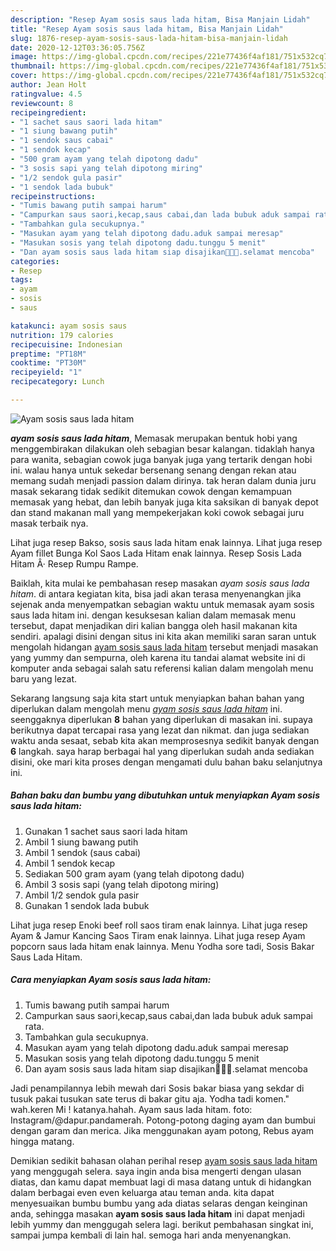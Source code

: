 ```yaml
---
description: "Resep Ayam sosis saus lada hitam, Bisa Manjain Lidah"
title: "Resep Ayam sosis saus lada hitam, Bisa Manjain Lidah"
slug: 1876-resep-ayam-sosis-saus-lada-hitam-bisa-manjain-lidah
date: 2020-12-12T03:36:05.756Z
image: https://img-global.cpcdn.com/recipes/221e77436f4af181/751x532cq70/ayam-sosis-saus-lada-hitam-foto-resep-utama.jpg
thumbnail: https://img-global.cpcdn.com/recipes/221e77436f4af181/751x532cq70/ayam-sosis-saus-lada-hitam-foto-resep-utama.jpg
cover: https://img-global.cpcdn.com/recipes/221e77436f4af181/751x532cq70/ayam-sosis-saus-lada-hitam-foto-resep-utama.jpg
author: Jean Holt
ratingvalue: 4.5
reviewcount: 8
recipeingredient:
- "1 sachet saus saori lada hitam"
- "1 siung bawang putih"
- "1 sendok saus cabai"
- "1 sendok kecap"
- "500 gram ayam yang telah dipotong dadu"
- "3 sosis sapi yang telah dipotong miring"
- "1/2 sendok gula pasir"
- "1 sendok lada bubuk"
recipeinstructions:
- "Tumis bawang putih sampai harum"
- "Campurkan saus saori,kecap,saus cabai,dan lada bubuk aduk sampai rata."
- "Tambahkan gula secukupnya."
- "Masukan ayam yang telah dipotong dadu.aduk sampai meresap"
- "Masukan sosis yang telah dipotong dadu.tunggu 5 menit"
- "Dan ayam sosis saus lada hitam siap disajikan👩🏻‍🍳.selamat mencoba"
categories:
- Resep
tags:
- ayam
- sosis
- saus

katakunci: ayam sosis saus 
nutrition: 179 calories
recipecuisine: Indonesian
preptime: "PT18M"
cooktime: "PT30M"
recipeyield: "1"
recipecategory: Lunch

---
```



![Ayam sosis saus lada hitam](https://img-global.cpcdn.com/recipes/221e77436f4af181/751x532cq70/ayam-sosis-saus-lada-hitam-foto-resep-utama.jpg)

<b><i>ayam sosis saus lada hitam</i></b>, Memasak merupakan bentuk hobi yang menggembirakan dilakukan oleh sebagian besar kalangan. tidaklah hanya para wanita, sebagian cowok juga banyak juga yang tertarik dengan hobi ini. walau hanya untuk sekedar bersenang senang dengan rekan atau memang sudah menjadi passion dalam dirinya. tak heran dalam dunia juru masak sekarang tidak sedikit ditemukan cowok dengan kemampuan memasak yang hebat, dan lebih banyak juga kita saksikan di banyak depot dan stand makanan mall yang mempekerjakan koki cowok sebagai juru masak terbaik nya.

Lihat juga resep Bakso, sosis saus lada hitam enak lainnya. Lihat juga resep Ayam fillet Bunga Kol Saos Lada Hitam enak lainnya. Resep Sosis Lada Hitam Â· Resep Rumpu Rampe.

Baiklah, kita mulai ke pembahasan resep masakan <i>ayam sosis saus lada hitam</i>. di antara kegiatan kita, bisa jadi akan terasa menyenangkan jika sejenak anda menyempatkan sebagian waktu untuk memasak ayam sosis saus lada hitam ini. dengan kesuksesan kalian dalam memasak menu tersebut, dapat menjadikan diri kalian bangga oleh hasil makanan kita sendiri. apalagi disini dengan situs ini kita akan memiliki saran saran untuk mengolah hidangan <u>ayam sosis saus lada hitam</u> tersebut menjadi masakan yang yummy dan sempurna, oleh karena itu tandai alamat website ini di komputer anda sebagai salah satu referensi kalian dalam mengolah menu baru yang lezat.


Sekarang langsung saja kita start untuk menyiapkan bahan bahan yang diperlukan dalam mengolah menu <u><i>ayam sosis saus lada hitam</i></u> ini. seenggaknya diperlukan <b>8</b> bahan yang diperlukan di masakan ini. supaya berikutnya dapat tercapai rasa yang lezat dan nikmat. dan juga sediakan waktu anda sesaat, sebab kita akan memprosesnya sedikit banyak dengan <b>6</b> langkah. saya harap berbagai hal yang diperlukan sudah anda sediakan disini, oke mari kita proses dengan mengamati dulu bahan baku selanjutnya ini.

<!--inarticleads1-->

##### Bahan baku dan bumbu yang dibutuhkan untuk menyiapkan Ayam sosis saus lada hitam:

1. Gunakan 1 sachet saus saori lada hitam
1. Ambil 1 siung bawang putih
1. Ambil 1 sendok (saus cabai)
1. Ambil 1 sendok kecap
1. Sediakan 500 gram ayam (yang telah dipotong dadu)
1. Ambil 3 sosis sapi (yang telah dipotong miring)
1. Ambil 1/2 sendok gula pasir
1. Gunakan 1 sendok lada bubuk


Lihat juga resep Enoki beef roll saos tiram enak lainnya. Lihat juga resep Ayam &amp; Jamur Kancing Saos Tiram enak lainnya. Lihat juga resep Ayam popcorn saus lada hitam enak lainnya. Menu Yodha sore tadi, Sosis Bakar Saus Lada Hitam. 

<!--inarticleads2-->

##### Cara menyiapkan Ayam sosis saus lada hitam:

1. Tumis bawang putih sampai harum
1. Campurkan saus saori,kecap,saus cabai,dan lada bubuk aduk sampai rata.
1. Tambahkan gula secukupnya.
1. Masukan ayam yang telah dipotong dadu.aduk sampai meresap
1. Masukan sosis yang telah dipotong dadu.tunggu 5 menit
1. Dan ayam sosis saus lada hitam siap disajikan👩🏻‍🍳.selamat mencoba


Jadi penampilannya lebih mewah dari Sosis bakar biasa yang sekdar di tusuk pakai tusukan sate terus di bakar gitu aja. Yodha tadi komen.&#34; wah.keren Mi ! katanya.hahah. Ayam saus lada hitam. foto: Instagram/@dapur.pandamerah. Potong-potong daging ayam dan bumbui dengan garam dan merica. Jika menggunakan ayam potong, Rebus ayam hingga matang. 

Demikian sedikit bahasan olahan perihal resep <u>ayam sosis saus lada hitam</u> yang menggugah selera. saya ingin anda bisa mengerti dengan ulasan diatas, dan kamu dapat membuat lagi di masa datang untuk di hidangkan dalam berbagai even even keluarga atau teman anda. kita dapat menyesuaikan bumbu bumbu yang ada diatas selaras dengan keinginan anda, sehingga masakan <b>ayam sosis saus lada hitam</b> ini dapat menjadi lebih yummy dan menggugah selera lagi. berikut pembahasan singkat ini, sampai jumpa kembali di lain hal. semoga hari anda menyenangkan.
